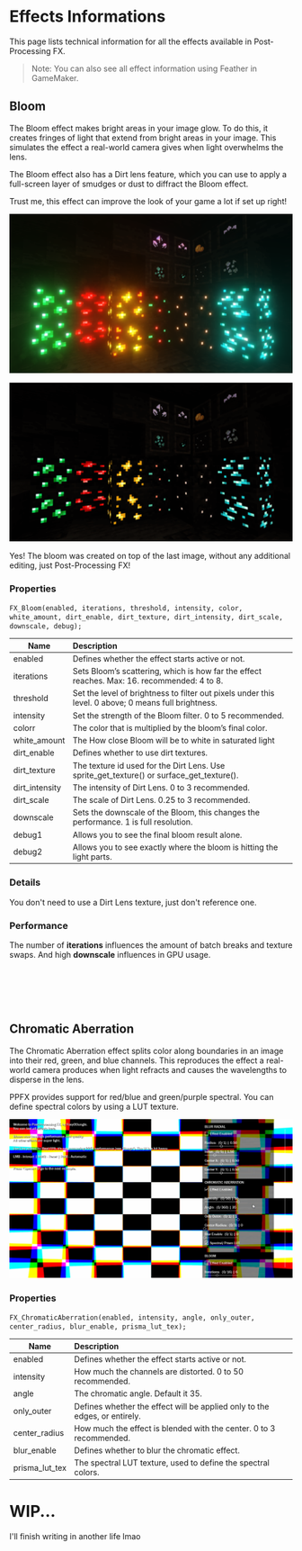 
# Effects Informations

This page lists technical information for all the effects available in Post-Processing FX.

> Note: You can also see all effect information using Feather in GameMaker.


## Bloom

The Bloom effect makes bright areas in your image glow. To do this, it creates fringes of light that extend from bright areas in your image. This simulates the effect a real-world camera gives when light overwhelms the lens.

The Bloom effect also has a Dirt lens feature, which you can use to apply a full-screen layer of smudges or dust to diffract the Bloom effect.

Trust me, this effect can improve the look of your game a lot if set up right!

![Bloom](../technical/images/Bloom_0.png)

![Bloom](../technical/images/Bloom_1.png)

Yes! The bloom was created on top of the last image, without any additional editing, just Post-Processing FX!

### Properties <!-- {docsify-ignore} -->

```gml
FX_Bloom(enabled, iterations, threshold, intensity, color, white_amount, dirt_enable, dirt_texture, dirt_intensity, dirt_scale, downscale, debug);
```

| Name | Description |  
|-----------|:-----------|  
| enabled | Defines whether the effect starts active or not. |  
| iterations | Sets Bloom’s scattering, which is how far the effect reaches. Max: 16. recommended: 4 to 8. |  
| threshold | Set the level of brightness to filter out pixels under this level. 0 above; 0 means full brightness. |  
| intensity | Set the strength of the Bloom filter. 0 to 5 recommended. |  
| colorr | The color that is multiplied by the bloom’s final color. |  
| white_amount | The How close Bloom will be to white in saturated light |  
| dirt_enable | Defines whether to use dirt textures. |  
| dirt_texture | The texture id used for the Dirt Lens. Use sprite_get_texture() or surface_get_texture(). |  
| dirt_intensity | The intensity of Dirt Lens. 0 to 3 recommended. |  
| dirt_scale | The scale of Dirt Lens. 0.25 to 3 recommended. |  
| downscale | Sets the downscale of the Bloom, this changes the performance. 1 is full resolution. |  
| debug1 | Allows you to see the final bloom result alone. |  
| debug2 | Allows you to see exactly where the bloom is hitting the light parts. |  


### Details <!-- {docsify-ignore} -->

You don't need to use a Dirt Lens texture, just don't reference one.

### Performance <!-- {docsify-ignore} -->

The number of **iterations** influences the amount of batch breaks and texture swaps. And high **downscale** influences in GPU usage.




<br><br><br><br>
## Chromatic Aberration

The Chromatic Aberration effect splits color along boundaries in an image into their red, green, and blue channels. This reproduces the effect a real-world camera produces when light refracts and causes the wavelengths to disperse in the lens.

PPFX provides support for red/blue and green/purple spectral. You can define spectral colors by using a LUT texture.

![Chromatic Aberration](../technical/images/ChromaticAberration_0.gif)

### Properties <!-- {docsify-ignore} -->

```gml
FX_ChromaticAberration(enabled, intensity, angle, only_outer, center_radius, blur_enable, prisma_lut_tex);
```

| Name | Description |  
|-----------|:-----------|  
| enabled | Defines whether the effect starts active or not. |  
| intensity | How much the channels are distorted. 0 to 50 recommended.
| angle | The chromatic angle. Default it 35.
| only_outer | Defines whether the effect will be applied only to the edges, or entirely.
| center_radius | How much the effect is blended with the center. 0 to 3 recommended.
| blur_enable | Defines whether to blur the chromatic effect.
| prisma_lut_tex | The spectral LUT texture, used to define the spectral colors.



# WIP...

I'll finish writing in another life lmao
